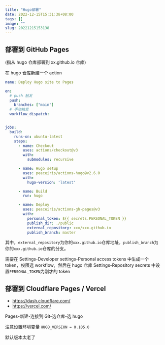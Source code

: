 ```yaml
---
title: "Hugo部署"
date: 2022-12-15T15:31:38+08:00
tags: []
image: ""
slug: 20221215153138
---
```


## 部署到 GitHub Pages

(指从 hugo 仓库部署到 xx.github.io 仓库)

在 hugo 仓库新建一个 action

```yaml
name: Deploy Hugo site to Pages

on:
  # push 触发
  push:
    branches: ["main"]
  # 手动触发
  workflow_dispatch:


jobs:
  build:
    runs-on: ubuntu-latest
    steps:
      - name: Checkout
        uses: actions/checkout@v3
        with:
          submodules: recursive

      - name: Hugo setup
        uses: peaceiris/actions-hugo@v2.6.0
        with:
          hugo-version: 'latest'

      - name: Build
        run: hugo

      - name: Deploy
        uses: peaceiris/actions-gh-pages@v3
        with:
          personal_token: ${{ secrets.PERSONAL_TOKEN }}
          publish_dir: ./public
          external_repository: xxx/xxx.github.io
          publish_branch: master
```

其中，`external_repository`为你的`xxx.github.io`仓库地址，`publish_branch`为你的`xxx.github.io`仓库的分支。

需要在 Settings-Developer settings-Personal access tokens 中生成一个 token，权限选 workflow，然后在 hugo 仓库 Settings-Repository secrets 中设置`PERSONAL_TOKEN`为刚才的 token

## 部署到 Cloudflare Pages / Vercel

- https://dash.cloudflare.com/
- https://vercel.com/

Pages-新建-连接到 Git-选仓库-选 hugo

注意设置环境变量 `HUGO_VERSION = 0.105.0`

默认版本太老了


